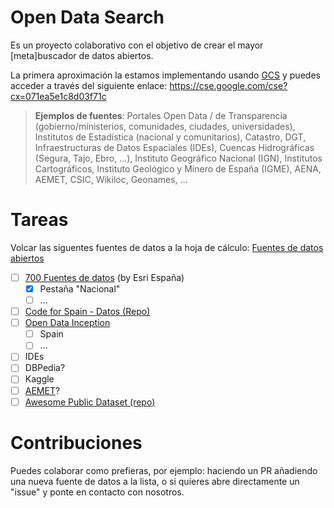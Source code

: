 # Open Data Search

Es un proyecto colaborativo con el objetivo de crear el mayor [meta]buscador de datos abiertos.

La primera aproximación la estamos implementando usando [GCS](https://programmablesearchengine.google.com/about/) y puedes acceder a través del siguiente enlace: https://cse.google.com/cse?cx=071ea5e1c8d03f71c

> **Ejemplos de fuentes**: Portales Open Data / de Transparencia (gobierno/ministerios, comunidades, ciudades, universidades), Institutos de Estadística (nacional y comunitarios), Catastro, DGT, Infraestructuras de Datos Espaciales (IDEs), Cuencas Hidrográficas (Segura, Tajo, Ebro, ...), Instituto Geográfico Nacional (IGN), Institutos Cartográficos, Instituto Geológico y Minero de España (IGME), AENA, AEMET, CSIC, Wikiloc, Geonames, ...

# Tareas

Volcar las siguentes fuentes de datos a la hoja de cálculo: [Fuentes de datos abiertos](https://docs.google.com/spreadsheets/d/1tlt-oAb2RNzy51tn9oTzxZj8vtTbLKtTxYp4Gw4k8eI/edit?usp=sharing)

* [ ] [700 Fuentes de datos](https://docs.google.com/spreadsheets/d/160LcfM37rqds6RHlX3nMDMaDokL1d6jQfjyB3VgB1x4/edit#gid=1575902972) (by Esri España)
  * [X] Pestaña "Nacional"
  * [ ] ...
* [ ] [Code for Spain - Datos (Repo)](https://github.com/codeforspain/datos/wiki)
* [ ] [Open Data Inception](https://data.opendatasoft.com/explore/dataset/open-data-sources%40public/table/?refine.country=Spain&sort=code_en&basemap=jawg.sunny&location=7,40.62646,-1.53809)
  * [ ] Spain
  * [ ] ...
* [ ] IDEs
* [ ] DBPedia?
* [ ] Kaggle
* [ ] [AEMET](https://opendata.aemet.es/centrodedescargas/inicio)?
* [ ] [Awesome Public Dataset (repo)](https://github.com/awesomedata/awesome-public-datasets#awesome-public-datasets)

# Contribuciones

Puedes colaborar como prefieras, por ejemplo: haciendo un PR añadiendo una nueva fuente de datos a la lista, o si quieres abre directamente un "issue" y ponte en contacto con nosotros.
